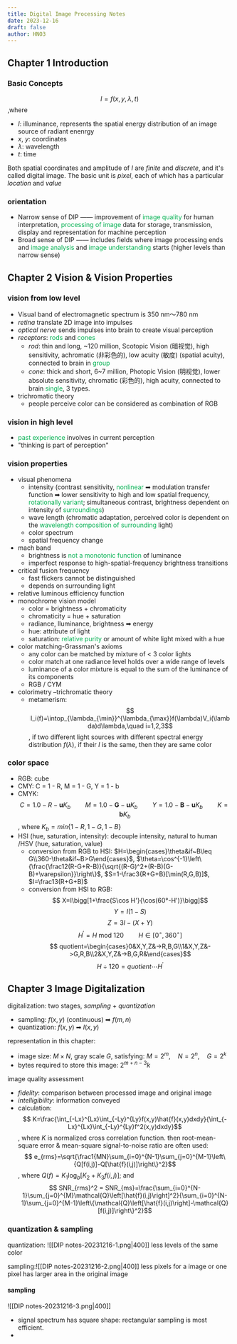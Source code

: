 ```yaml
---
title: Digital Image Processing Notes
date: 2023-12-16
draft: false
author: HNO3
---
```

## Chapter 1 Introduction

### Basic Concepts

$$ I=f\left(x,y,\lambda,t\right)$$,where
- $I$: illuminance, represents the spatial energy distribution of an image source of radiant enenrgy
- $x$, $y$: coordinates
- $\lambda$: wavelength
- $t$: time

Both spatial coordinates and amplitude of $I$ are *finite* and *discrete*, and it's called digital image. The basic unit is *pixel*, each of which has a particular *location* and *value*

### orientation

- Narrow sense of DIP —— improvement of <font color="#00b050">image quality</font> for human interpretation, <font color="#00b050">processing of image</font> data for storage, transmission, display and representation for machine perception
- Broad sense of DIP —— includes fields where image processing ends and <font color="#00b050">image analysis</font> and <font color="#00b050">image understanding</font> starts (higher levels than narrow sense)

## Chapter 2 Vision & Vision Properties

### vision from low level

- Visual band of electromagnetic spectrum is 350 nm～780 nm
- *retina* translate 2D image into impulses
- *optical nerve* sends impulses into brain to create visual perception
- *receptors*: <font color="#00b050">rods</font> and <font color="#00b050">cones</font>
	- *rod*: thin and long, ~120 million, Scotopic Vision (暗视觉), high sensitivity, achromatic (非彩色的), low acuity (敏度) (spatial acuity), connected to brain in <font color="#00b050">group</font>
	- *cone*: thick and short, 6~7 million, Photopic Vision (明视觉), lower absolute sensitivity, chromatic (彩色的), high acuity, connected to brain <font color="#00b050">single</font>, 3 types.
- trichromatic theory
	- people perceive color can be considered as combination of RGB

### vision in high level

- <font color="#00b050">past experience</font> involves in current perception
- "thinking is part of perception"

### vision properties

- visual phenomena
	- intensity (contrast sensitivity, <font color="#00b050">nonlinear</font> ➡ modulation transfer function ➡ lower sensitivity to high and low spatial frequency, <font color="#00b050">rotationally variant</font>; simultaneous contrast, brightness dependent on intensity of <font color="#00b050">surroundings</font>)
	- wave length (chromatic adaptation, perceived color is dependent on the <font color="#00b050">wavelength composition of surrounding</font> light)
	- color spectrum
	- spatial frequency change
- mach band
	- brightness is <font color="#00b050">not a monotonic function</font> of luminance
	- imperfect response to high-spatial-frequency brightness transitions
- critical fusion frequency
	- fast flickers cannot be distinguished
	- depends on surrounding light
- relative luminous efficiency function
- monochrome vision model
	- color = brightness + chromaticity
	- chromaticity = hue + saturation
	- radiance, lluminance, brightness ➡ energy
	- hue: attribute of light
	- saturation: <font color="#00b050">relative purity</font> or amount of white light mixed with a hue
- color matching-Grassman's axioms
	- any color can be matched by mixture of < 3 color lights
	- color match at one radiance level holds over a wide range of levels
	- luminance of a color mixture is equal to the sum of the luminance of its components
	- RGB / CYM
- colorimetry –trichromatic theory
	- metamerism: $$ I_i(f)=\intop_{\lambda_{\min}}^{\lambda_{\max}}f(\lambda)V_i(\lambda)d\lambda,\quad i=1,2,3$$, if two different light sources with different spectral energy distribution $f(\lambda)$, if their $I$ is the same, then they are same color

### color space

- RGB: cube
- CMY: C = 1 - R, M = 1 - G, Y = 1 - b
- CMYK: $$ C=1.0-R-\boldsymbol{u}K_b\quad\quad M=1.0-\boldsymbol{G}-\boldsymbol{u}K_b\quad\quad Y=1.0-\boldsymbol{B}-\boldsymbol{u}K_b\quad\quad K=\boldsymbol{b}K_b$$, where $K_b = min\{1-R, 1-G, 1-B\}$
- HSI (hue, saturation, intensity): decouple intensity, natural to human /HSV (hue, saturation, value)
	- conversion from RGB to HSI: $H=\begin{cases}\theta&if~B\leq G\\360-\theta&if~B>G\end{cases}$, $\theta=\cos^{-1}\left\{\frac{\frac12(R-G+R-B)}{\sqrt{(R-G)^2+(R-B)(G-B)+\varepsilon}}\right\}$, $S=1-\frac3{R+G+B}[\min(R,G,B)]$, $I=\frac13(R+G+B)$
	- conversion from HSI to RGB: $$ X=I\bigg[1+\frac{S\cos H'}{\cos(60°-H')}\bigg]$$$$ Y=I(1-S)$$$$ Z=3I-(X+Y)$$ $$ H^{\prime}=H\mathrm{~mod~}120\quad\quad H\in[0^{\circ},360^{\circ}]$$ $$ quotient=\begin{cases}0&X,Y,Z&->R,B,G\\1&X,Y,Z&->G,R,B\\2&X,Y,Z&->B,G,R&\end{cases}$$ $$ H\div120=quotient\cdots H^{\prime}$$

## Chapter 3 Image Digitalization

digitalization: two stages, *sampling* + *quantization*
- sampling: $f(x,y)$ (continuous) ➡ $f(m,n)$
- quantization: $f(x,y)$ ➡ $I(x,y)$

representation in this chapter:
- image size: $M\times N$, gray scale $G$, satisfying: $M=2^m,\quad N=2^n,\quad G=2^k$
- bytes required to store this image: $2^{m+n-3}k$

image quality assessment
- *fidelity*: comparison between processed image and original image
- *intelligibility*: information conveyed
- calculation: $$ K=\frac{\int_{-Lx}^{Lx}\int_{-Ly}^{Ly}f(x,y)\hat{f}(x,y)dxdy}{\int_{-Lx}^{Lx}\int_{-Ly}^{Ly}f^2(x,y)dxdy}$$, where $K$ is normalized cross correlation function. then root-mean-square error & mean-square signal-to-noise ratio are often used: $$ e_{rms}=\sqrt{\frac1{MN}\sum_{i=0}^{N-1}\sum_{j=0}^{M-1}\left\{Q[f(i,j)]-Q[\hat{f}(i,j)]\right\}^2}$$, where $Q(f)=K_1\log_b[K_2+K_3f(i,j)]$; and $$ SNR_{rms}^2 = SNR_{ms}=\frac{\sum_{i=0}^{N-1}\sum_{j=0}^{M}\mathcal{Q}\left[\hat{f}(i,j)\right]^2}{\sum_{i=0}^{N-1}\sum_{j=0}^{M-1}\left\{\mathcal{Q}\left[\hat{f}(i,j)\right]-\mathcal{Q}[f(i,j)]\right\}^2}$$

### quantization & sampling

quantization: ![[DIP notes-20231216-1.png|400]]
less levels of the same color

sampling:![[DIP notes-20231216-2.png|400]]
less pixels for a image or one pixel has larger area in the original image


#### sampling
![[DIP notes-20231216-3.png|400]]
- signal spectrum has square shape: rectangular sampling is most efficient.
- 
